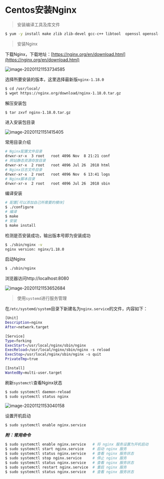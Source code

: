 # Centos安装Nginx

> 安装编译工具及库文件

```sh
$ yum -y install make zlib zlib-devel gcc-c++ libtool  openssl openssl-devel
```

> 安装Nginx

下载Nginx，下载地址：[https://nginx.org/en/download.html](https://nginx.org/en/download.html)

![image-20201121153734585](https://oss-blog.myjerry.cn/image-20201121153734585.png)

选择所要安装的版本，这里选择最新版`nginx-1.18.0`

```sh
$ cd /usr/local/
$ wget https://nginx.org/download/nginx-1.18.0.tar.gz
```

解压安装包

```sh
$ tar zxvf nginx-1.18.0.tar.gz
```

进入安装包目录

![image-20201121151415405](https://oss-blog.myjerry.cn/image-20201121151415405.png)

常用目录介绍

```sh
# Nginx配置文件目录
drwxr-xr-x  3 root   root 4096 Nov  8 21:21 conf
# 网站静态资源存放目录
drwxr-xr-x  2 root   root 4096 Jul 26  2018 html
# Nginx日志文件目录
drwxr-xr-x  2 root   root 4096 Nov  6 13:41 logs
# Nginx脚本目录
drwxr-xr-x  2 root   root 4096 Jul 26  2018 sbin
```

编译安装

```sh
# 配置[可以添加自己所需要的模块]
$ ./configure
# 编译
$ make
# 安装
$ make install
```

检测是否安装成功，输出版本号即为安装成功

```sh
$ ./sbin/nginx -v
nginx version: nginx/1.18.0
```

启动Nginx

```sh
$ ./sbin/nginx
```

浏览器访问http://localhost:8080

![image-20201121153652684](https://oss-blog.myjerry.cn/image-20201121153652684.png)

> 使用`systemd`进行服务管理

在`/etc/systemd/system`目录下新建名为`nginx.service`的文件，内容如下：

```sh
[Unit]
Description=nginx
After=network.target
  
[Service]
Type=forking
ExecStart=/usr/local/nginx/sbin/nginx
ExecReload=/usr/local/nginx/sbin/nginx -s reload
ExecStop=/usr/local/nginx/sbin/nginx -s quit
PrivateTmp=true
  
[Install]
WantedBy=multi-user.target
```

刷新`systemctl`查看Nginx状态

```sh
$ sudo systemctl daemon-reload
$ sudo systemctl status nginx
```

![image-20201121153040158](https://oss-blog.myjerry.cn/image-20201121153040158.png)

设置开机启动

```sh
$ sudo systemctl enable nginx.service
```

***附：常用命令***

```sh
$ sudo systemctl enable nginx.service   # 将 nginx 服务设置为开机启动
$ sudo systemctl start nginx.service    # 启动 nginx 服务
$ sudo systemctl status nginx.service   # 查看 nginx 服务状态
$ sudo systemctl stop nginx.service     # 停止 nginx 服务
$ sudo systemctl status nginx.service   # 查看 nginx 服务状态
$ sudo systemctl restart nginx.service  # 重启 nginx 服务
$ sudo systemctl status nginx.service   # 查看 nginx 服务状态
```

<Vssue :title="$title" />
